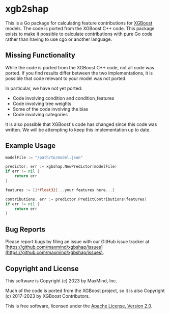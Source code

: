# xgb2shap

This is a Go package for calculating feature contributions for
[XGBoost](https://github.com/dmlc/xgboost) models. The code is ported from
the XGBoost C++ code. This package exists to make it possible to calculate
contributions with pure Go code rather than having to use cgo or another
language.

## Missing Functionality

While the code is ported from the XGBoost C++ code, not all code was
ported. If you find results differ between the two implementations, it is
possible that code relevant to your model was not ported.

In particular, we have not yet ported:

* Code involving condition and condition_features
* Code involving tree weights
* Some of the code involving the bias
* Code involving categories

It is also possible that XGBoost's code has changed since this code was
written. We will be attempting to keep this implementation up to date.

## Example Usage

```go
modelFile := "/path/to/model.json"

predictor, err := xgbshap.NewPredictor(modelFile)
if err != nil {
    return err
}

features := []*float32{...your features here...}

contributions, err := predictor.PredictContributions(features)
if err != nil {
    return err
}
```

## Bug Reports

Please report bugs by filing an issue with our GitHub issue tracker at
[https://github.com/maxmind/xgbshap/issues](https://github.com/maxmind/xgbshap/issues).

## Copyright and License

This software is Copyright (c) 2023 by MaxMind, Inc.

Much of the code is ported from the XGBoost project, so it is also
Copyright (c) 2017-2023 by XGBoost Contributors.

This is free software, licensed under the [Apache License, Version
2.0](LICENSE).

